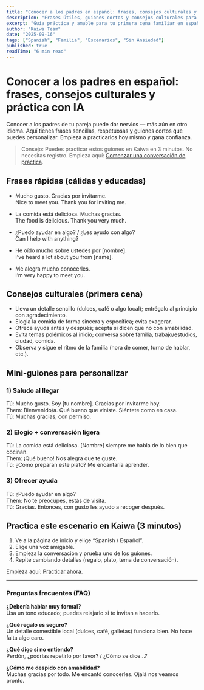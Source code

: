 ```yaml
---
title: "Conocer a los padres en español: frases, consejos culturales y práctica con IA"
description: "Frases útiles, guiones cortos y consejos culturales para causar una buena impresión al conocer a los padres de tu pareja — con práctica en 3 minutos."
excerpt: "Guía práctica y amable para tu primera cena familiar en español: saludos, conversación ligera, cumplidos y ofrecer ayuda — con guiones listos para practicar."
author: "Kaiwa Team"
date: "2025-09-16"
tags: ["Spanish", "Familia", "Escenarios", "Sin Ansiedad"]
published: true
readTime: "6 min read"
---
```


# Conocer a los padres en español: frases, consejos culturales y práctica con IA

Conocer a los padres de tu pareja puede dar nervios — más aún en otro idioma. Aquí tienes frases sencillas, respetuosas y guiones cortos que puedes personalizar. Empieza a practicarlos hoy mismo y gana confianza.

> Consejo: Puedes practicar estos guiones en Kaiwa en 3 minutos. No necesitas registro. Empieza aquí: [Comenzar una conversación de práctica](/?utm_source=blog&utm_medium=post&utm_campaign=es_meet_parents).

## Frases rápidas (cálidas y educadas)

- Mucho gusto. Gracias por invitarme.  
  Nice to meet you. Thank you for inviting me.

- La comida está deliciosa. Muchas gracias.  
  The food is delicious. Thank you very much.

- ¿Puedo ayudar en algo? / ¿Les ayudo con algo?  
  Can I help with anything?

- He oído mucho sobre ustedes por [nombre].  
  I’ve heard a lot about you from [name].

- Me alegra mucho conocerles.  
  I’m very happy to meet you.

## Consejos culturales (primera cena)

- Lleva un detalle sencillo (dulces, café o algo local); entrégalo al principio con agradecimiento.
- Elogia la comida de forma sincera y específica; evita exagerar.
- Ofrece ayuda antes y después; acepta si dicen que no con amabilidad.
- Evita temas polémicos al inicio; conversa sobre familia, trabajo/estudios, ciudad, comida.
- Observa y sigue el ritmo de la familia (hora de comer, turno de hablar, etc.).

## Mini‑guiones para personalizar

### 1) Saludo al llegar

Tú: Mucho gusto. Soy [tu nombre]. Gracias por invitarme hoy.  
Them: Bienvenido/a. Qué bueno que viniste. Siéntete como en casa.  
Tú: Muchas gracias, con permiso.

### 2) Elogio + conversación ligera

Tú: La comida está deliciosa. [Nombre] siempre me habla de lo bien que cocinan.  
Them: ¡Qué bueno! Nos alegra que te guste.  
Tú: ¿Cómo preparan este plato? Me encantaría aprender.

### 3) Ofrecer ayuda

Tú: ¿Puedo ayudar en algo?  
Them: No te preocupes, estás de visita.  
Tú: Gracias. Entonces, con gusto les ayudo a recoger después.

## Practica este escenario en Kaiwa (3 minutos)

1. Ve a la página de inicio y elige “Spanish / Español”.  
2. Elige una voz amigable.  
3. Empieza la conversación y prueba uno de los guiones.  
4. Repite cambiando detalles (regalo, plato, tema de conversación).  

Empieza aquí: [Practicar ahora](/?utm_source=blog&utm_medium=post&utm_campaign=es_meet_parents#start).

---

### Preguntas frecuentes (FAQ)

**¿Debería hablar muy formal?**  
Usa un tono educado; puedes relajarlo si te invitan a hacerlo.

**¿Qué regalo es seguro?**  
Un detalle comestible local (dulces, café, galletas) funciona bien. No hace falta algo caro.

**¿Qué digo si no entiendo?**  
Perdón, ¿podrías repetirlo por favor? / ¿Cómo se dice…?

**¿Cómo me despido con amabilidad?**  
Muchas gracias por todo. Me encantó conocerles. Ojalá nos veamos pronto.

